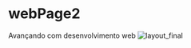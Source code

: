 # webPage2
Avançando com desenvolvimento web
![layout_final](https://user-images.githubusercontent.com/100943409/165304952-9f0dd878-7d3b-4190-a702-2849904c29e5.jpg)

